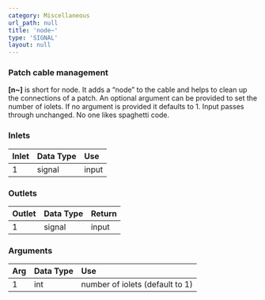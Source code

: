 ```yaml
---
category: Miscellaneous
url_path: null
title: 'node~'
type: 'SIGNAL'
layout: null
---
```


### Patch cable management

**[n~]** is short for node. It adds a “node” to the cable and helps to clean up the connections of a patch. An optional argument can be provided to set the number of iolets. If no argument is provided it defaults to 1. Input passes through unchanged. No one likes spaghetti code.

### Inlets

| Inlet | Data Type | Use   |
|:------|:----------|:------|
| 1     | signal    | input |


### Outlets

| Outlet | Data Type | Return |
|:-------|:----------|:-------|
| 1      | signal    | input  |

### Arguments

| Arg | Data Type | Use                             |
|:----|:----------|:--------------------------------|
| 1   | int       | number of iolets (default to 1) |
